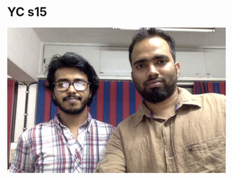 # YC s15

[![Photo on 27-03-15 at 1.36 AM.jpg](Photo%20on%2027-03-15%20at%201.36%20AM.jpg)](https://youtu.be/Irjn2IBaGgI)
